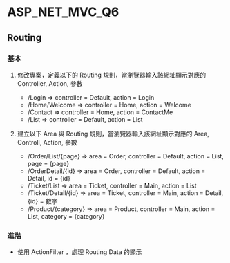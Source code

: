 # ASP_NET_MVC_Q6

## Routing

### 基本

1. 修改專案，定義以下的 Routing 規則，當瀏覽器輸入該網址顯示對應的 Controller, Action, 參數

    - /Login => controller = Default, action = Login
    - /Home/Welcome => controller = Home, action = Welcome
    - /Contact => controller = Home, action = ContactMe
    - /List => controller = Default, action = List


2. 建立以下 Area 與 Routing 規則，當瀏覽器輸入該網址顯示對應的 Area, Controll, Action, 參數

    - /Order/List/{page} => area = Order, controller = Default, action = List, page = {page}
    - /OrderDetail/{id} => area = Order, controller = Default, action = Detail, id = {id}
    - /Ticket/List => area = Ticket, controller = Main, action = List
    - /Ticket/Detail/{id} => area = Ticket, controller = Main, action = Detail, {id} = 數字
    - /Product/{category} => area = Product, controller = Main, action = List, category = {category}


### 進階

- 使用 ActionFilter ，處理 Routing Data 的顯示
